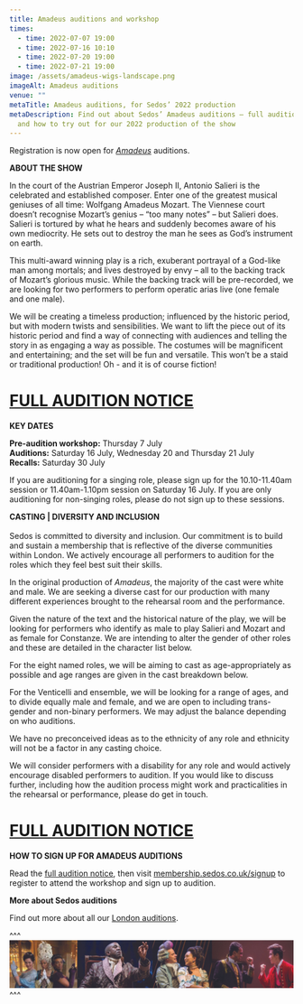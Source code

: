 ```yaml
---
title: Amadeus auditions and workshop
times:
  - time: 2022-07-07 19:00
  - time: 2022-07-16 10:10
  - time: 2022-07-20 19:00
  - time: 2022-07-21 19:00
image: /assets/amadeus-wigs-landscape.png
imageAlt: Amadeus auditions
venue: ""
metaTitle: Amadeus auditions, for Sedos’ 2022 production
metaDescription: Find out about Sedos’ Amadeus auditions – full audition notice
  and how to try out for our 2022 production of the show
---
```

Registration is now open for *[Amadeus](https://sedos.co.uk/shows/2022-amadeus)* auditions.

**ABOUT THE SHOW**

In the court of the Austrian Emperor Joseph II, Antonio Salieri is the celebrated and established composer. Enter one of the greatest musical geniuses of all time: Wolfgang Amadeus Mozart. The Viennese court doesn’t recognise Mozart’s genius – “too many notes” – but Salieri does. Salieri is tortured by what he hears and suddenly becomes aware of his own mediocrity. He sets out to destroy the man he sees as God’s instrument on earth.

This multi-award winning play is a rich, exuberant portrayal of a God-like man among mortals; and lives destroyed by envy – all to the backing track of Mozart’s glorious music. While the backing track will be pre-recorded, we are looking for two performers to perform operatic arias live (one female and one male).

We will be creating a timeless production; influenced by the historic period, but with modern twists and sensibilities. We want to lift the piece out of its historic period and find a way of connecting with audiences and telling the story in as engaging a way as possible. The costumes will be magnificent and entertaining; and the set will be fun and versatile. This won’t be a staid or traditional production! Oh - and it is of course fiction!

# [FULL AUDITION NOTICE](https://docs.google.com/document/d/1njbKJQ_Vf7jmmZMJwUolxzeRWDvlOoJ_/edit)

**KEY DATES**[](https://docs.google.com/document/d/1njbKJQ_Vf7jmmZMJwUolxzeRWDvlOoJ_/edit)

**Pre-audition workshop:** Thursday 7 July\
**Auditions:** Saturday 16 July, Wednesday 20 and Thursday 21 July\
**Recalls:** Saturday 30 July

If you are auditioning for a singing role, please sign up for the 10.10-11.40am session or 11.40am-1.10pm session on Saturday 16 July. If you are only auditioning for non-singing roles, please do not sign up to these sessions.

**CASTING | DIVERSITY AND INCLUSION**\
\
Sedos is committed to diversity and inclusion. Our commitment is to build and sustain a membership that is reflective of the diverse communities within London. We actively encourage all performers to audition for the roles which they feel best suit their skills.

In the original production of *Amadeus*, the majority of the cast were white and male. We are seeking a diverse cast for our production with many different experiences brought to the rehearsal room and the performance.

Given the nature of the text and the historical nature of the play, we will be looking for performers who identify as male to play Salieri and Mozart and as female for Constanze. We are intending to alter the gender of other roles and these are detailed in the character list below.

For the eight named roles, we will be aiming to cast as age-appropriately as possible and age ranges are given in the cast breakdown below.

For the Venticelli and ensemble, we will be looking for a range of ages, and to divide equally male and female, and we are open to including trans-gender and non-binary performers. We may adjust the balance depending on who auditions.

We have no preconceived ideas as to the ethnicity of any role and ethnicity will not be a factor in any casting choice.

We will consider performers with a disability for any role and would actively encourage disabled performers to audition. If you would like to discuss further, including how the audition process might work and practicalities in the rehearsal or performance, please do get in touch.

# [FULL AUDITION NOTICE](https://docs.google.com/document/d/1njbKJQ_Vf7jmmZMJwUolxzeRWDvlOoJ_/edit)

**HOW TO SIGN UP FOR AMADEUS AUDITIONS**

Read the [full audition notice](https://docs.google.com/document/d/1njbKJQ_Vf7jmmZMJwUolxzeRWDvlOoJ_/edit), then visit [](membership.sedos.co.uk)[membership.sedos.co.uk/signup](https://membership.sedos.co.uk/signup/) to register to attend the workshop and sign up to audition.

**More about Sedos auditions**

Find out more about all our [London auditions](https://sedos.co.uk/get-involved).

^^^
![Amadeus auditions mood board](/assets/amadeus-audition-footer-2.jpg)
^^^

